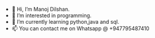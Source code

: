 - 👋 Hi, I’m Manoj Dilshan.
- 👀 I’m interested in programming.
- 🌱 I’m currently learning python,java and sql.
- 📫 You can contact me on Whatsapp @ +947795487410
